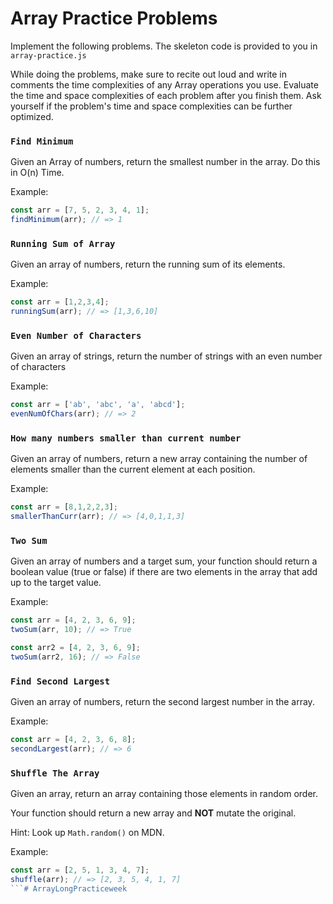 # Array Practice Problems

Implement the following problems. The skeleton code is provided to you in
`array-practice.js`

While doing the problems, make sure to recite out loud and write in comments the
time complexities of any Array operations you use. Evaluate the time and space
complexities of each problem after you finish them. Ask yourself if the
problem's time and space complexities can be further optimized.

### `Find Minimum`

Given an Array of numbers, return the smallest number in the array. Do this in
O(n) Time.

Example:

```js
const arr = [7, 5, 2, 3, 4, 1]; 
findMinimum(arr); // => 1
```

### `Running Sum of Array`

Given an array of numbers, return the running sum of its elements.

Example:

```js
const arr = [1,2,3,4]; 
runningSum(arr); // => [1,3,6,10]
```

### `Even Number of Characters`

Given an array of strings, return the number of strings with an even number of
characters

Example:

```js
const arr = ['ab', 'abc', 'a', 'abcd']; 
evenNumOfChars(arr); // => 2
```

### `How many numbers smaller than current number`

Given an array of numbers, return a new array containing the number of elements
smaller than the current element at each position.

Example:

```js
const arr = [8,1,2,2,3];
smallerThanCurr(arr); // => [4,0,1,1,3]
```

### `Two Sum`

Given an array of numbers and a target sum, your function should return a
boolean value (true or false) if there are two elements in the array that add up
to the target value.

Example:

```js
const arr = [4, 2, 3, 6, 9]; 
twoSum(arr, 10); // => True

const arr2 = [4, 2, 3, 6, 9];
twoSum(arr2, 16); // => False
```

### `Find Second Largest`

Given an array of numbers, return the second largest number in the array.

Example:

```js
const arr = [4, 2, 3, 6, 8];
secondLargest(arr); // => 6
```

### `Shuffle The Array`

Given an array, return an array containing those elements in random order.

Your function should return a new array and **NOT** mutate the original.

Hint: Look up `Math.random()` on MDN.

Example:

```js
const arr = [2, 5, 1, 3, 4, 7];
shuffle(arr); // => [2, 3, 5, 4, 1, 7] 
```# ArrayLongPracticeweek
